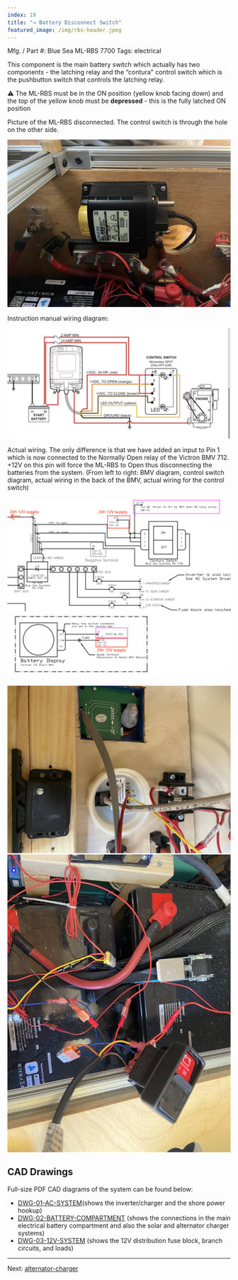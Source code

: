 ```yaml
---
index: 19
title: "→ Battery Disconnect Switch"
featured_image: /img/rbs-header.jpeg
---
```


Mfg. / Part #: Blue Sea ML-RBS 7700
Tags: electrical

This component is the main battery switch which actually has two components - the latching relay and the “contura" control switch which is the pushbutton switch that controls the latching relay. 

⚠️ The ML-RBS must be in the ON position (yellow knob facing down) and the top of the yellow knob must be **depressed** - this is the fully latched ON position

Picture of the ML-RBS disconnected. The control switch is through the hole on the other side. 

![Picture of the ML-RBS disconnected. The contura switch is through the hole on the other side. ](img/rbs-header.jpeg)

Instruction manual wiring diagram: 

![Wiring diagram from the instruction manual](img/instruction-manual-wiring.jpeg)

Actual wiring. The only difference is that we have added an input to Pin 1 which is now connected to the Normally Open relay of the Victron BMV 712. +12V on this pin will force the ML-RBS to Open thus disconnecting the batteries from the system. (From left to right:  BMV diagram, control switch diagram,  actual wiring in the back of the BMV, actual wiring for the control switch)

![wiring schematic](img/bmv-relay-circuit.png)

<div class='gallery' data-columns='2'>
	<img src="/img/IMG_4769.jpg">
	<img src="/img/IMG_4768.jpg">
</div>

## CAD Drawings

Full-size PDF CAD diagrams of the system can be found below:
- [DWG-01-AC-SYSTEM]( /pdf/DWG-01-AC-SYSTEM.pdf)(shows the inverter/charger and the shore power hookup)
- [DWG-02-BATTERY-COMPARTMENT]( /pdf/DWG-02-BATTERY-COMPARTMENT.pdf) (shows the connections in the main electrical battery compartment and also the solar and alternator charger systems)
- [DWG-03-12V-SYSTEM]( /pdf/DWG-03-12V-SYSTEM.pdf) (shows the 12V distribution fuse block, branch circuits, and loads)

---

Next: [alternator-charger](alternator-charger)